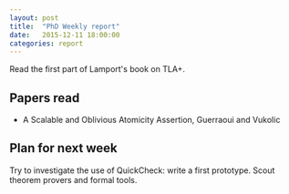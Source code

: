 ```yaml
---
layout: post
title:  "PhD Weekly report"
date:   2015-12-11 18:00:00
categories: report
---
```


Read the first part of Lamport's book on TLA+.


## Papers read 

 - A Scalable and Oblivious Atomicity Assertion, Guerraoui and Vukolic


## Plan for next week

Try to investigate the use of QuickCheck: write a first prototype.
Scout theorem provers and formal tools.

